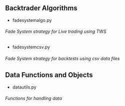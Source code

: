 
## Backtrader Algorithms

 *  fadesystemalgo.py

###### Fade System strategy for Live trading using TWS


 *  fadesystemcsv.py

###### Fade System strategy for backtests using csv data files


## Data Functions and Objects

 *  datautils.py

###### Functions for handling data

